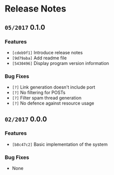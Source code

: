 # Release Notes

## `05/2017` 0.1.0

### Features

  * `[cdeb9f1]` Introduce release notes
  * `[9d79aba]` Add readme file
  * `[5430496]` Display program version information

### Bug Fixes

  * `[?]` Link generation doesn't include port
  * `[?]` No filtering for POSTs
  * `[?]` Filter spam thread generation
  * `[?]` No defence against resource usage

## `02/2017` 0.0.0

### Features

  * `[b8c47c2]` Basic implementation of the system

### Bug Fixes

  * None
